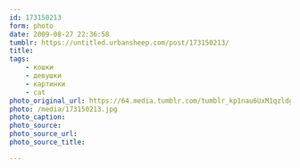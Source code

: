 ```yaml
---
id: 173150213
form: photo
date: 2009-08-27 22:36:58
tumblr: https://untitled.urbansheep.com/post/173150213/
title:
tags:
    - кошки
    - девушки
    - картинки
    - cat
photo_original_url: https://64.media.tumblr.com/tumblr_kp1nau6UxM1qzldgmo1_500.jpg
photo: /media/173150213.jpg
photo_caption: 
photo_source:
photo_source_url:
photo_source_title:

---
```


